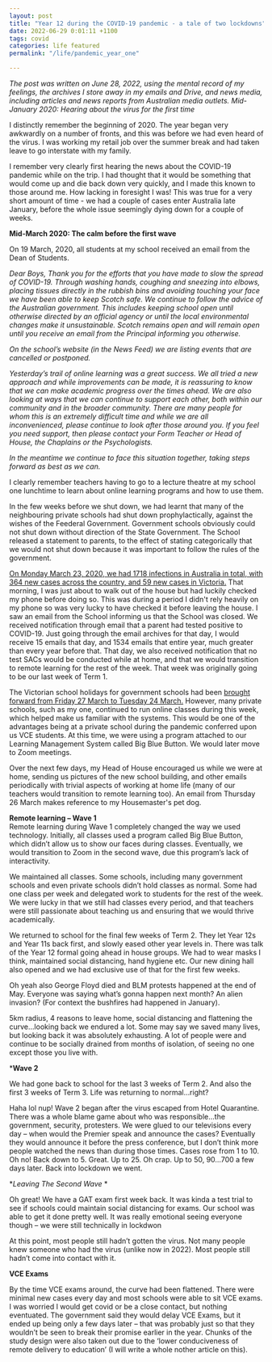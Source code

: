 ```yaml
---
layout: post
title: "Year 12 during the COVID-19 pandemic - a tale of two lockdowns"
date: 2022-06-29 0:01:11 +1100
tags: covid
categories: life featured
permalink: "/life/pandemic_year_one"

---
```


_The post was written on June 28, 2022, using the mental record of my feelings, the archives I store away in my emails and Drive, and news media, including articles and news reports from Australian media outlets._
*Mid-January 2020: Hearing about the virus for the first time*


I distinctly remember the beginning of 2020. The year began very awkwardly on a number of fronts, and this was before we had even heard of the virus. I was working my retail job over the summer break and had taken leave to go interstate with my family.  

I remember very clearly first hearing the news about the COVID-19 pandemic while on the trip. I had thought that it would be something that would come up and die back down very quickly, and I made this known to those around me. How lacking in foresight I was! This was true for a very short amount of time - we had a couple of cases enter Australia late January, before the whole issue seemingly dying down for a couple of weeks.   

**Mid-March 2020: The calm before the first wave**

On 19 March, 2020, all students at my school received an email from the Dean of Students.  

_Dear Boys,_
_Thank you for the efforts that you have made to slow the spread of COVID-19. Through washing hands, coughing and sneezing into elbows, placing tissues directly in the rubbish bins and avoiding touching your face we have been able to keep Scotch safe. We continue to follow the advice of the Australian government. This includes keeping school open until otherwise directed by an official agency or until the local environmental changes make it unsustainable. Scotch remains open and will remain open until you receive an email from the Principal informing you otherwise._  

_On the school’s website (in the News Feed) we are listing events that are cancelled or postponed._  

_Yesterday’s trail of online learning was a great success. We all tried a new approach and while improvements can be made, it is reassuring to know that we can make academic progress over the times ahead. We are also looking at ways that we can continue to support each other, both within our community and in the broader community. There are many people for whom this is an extremely difficult time and while we are all inconvenienced, please continue to look after those around you. If you feel you need support, then please contact your Form Teacher or Head of House, the Chaplains or the Psychologists._  

_In the meantime we continue to face this situation together, taking steps forward as best as we can._  

I clearly remember teachers having to go to a lecture theatre at my school one lunchtime to learn about online learning programs and how to use them.  

In the few weeks before we shut down, we had learnt that many of the neighbouring private schools had shut down prophylactically, against the wishes of the Feederal Government. Government schools obviously could not shut down without direction of the State Government. The School released a statement to parents, to the effect of stating categorically that we would not shut down because it was important to follow the rules of the government.

[On Monday March 23, 2020, we had 1718 infections in Australia in total, with 364 new cases across the country, and 59 new cases in Victoria.](https://en.wikipedia.org/wiki/Template:COVID-19_pandemic_data/Australia_medical_cases)
That morning, I was just about to walk out of the house but had luckily checked my phone before doing so. This was during a period I didn't rely heavily on my phone so was very lucky to have checked it before leaving the house. I saw an email from the School informing us that the School was closed. We received notification through email that a parent had tested positive to COVID-19. Just going through the email archives for that day, I would receive 15 emails that day, and 1534 emails that entire year, much greater than every year before that. That day, we also received notification that no test SACs would be conducted while at home, and that we would transition to remote learning for the rest of the week. That week was originally going to be our last week of Term 1.  

The Victorian school holidays for government schools had been [brought forward from Friday 27 March to Tuesday 24 March.](https://www.theage.com.au/national/victoria/schools-closed-from-tuesday-in-drastic-bid-to-curb-coronavirus-spread-20200322-p54cpw.html) However, many private schools, such as my one, continued to run online classes during this week, which helped make us familiar with the systems. This would be one of the advantages being at a private school during the pandemic conferred upon us VCE students. At this time, we were using a program attached to our Learning Management System called Big Blue Button. We would later move to Zoom meetings.  

Over the next few days, my Head of House encouraged us while we were at home, sending us pictures of the new school building, and other emails periodically with trivial aspects of working at home life (many of our teachers would transition to remote learning too). An email from Thursday 26 March makes reference to my Housemaster's pet dog.  

**Remote learning – Wave 1**  
Remote learning during Wave 1 completely changed the way we used technology. Initially, all classes used a program called Big Blue Button, which didn’t allow us to show our faces during classes. Eventually, we would transition to Zoom in the second wave, due this program’s lack of interactivity.  

We maintained all classes. Some schools, including many government schools and even private schools didn’t hold classes as normal. Some had one class per week and delegated work to students for the rest of the week. We were lucky in that we still had classes every period, and that teachers were still passionate about teaching us and ensuring that we would thrive academically.  

We returned to school for the final few weeks of Term 2. They let Year 12s and Year 11s back first, and slowly eased other year levels in. There was talk of the Year 12 formal going ahead in house groups. We had to wear masks I think, maintained social distancing, hand hygiene etc. Our new dining hall also opened and we had exclusive use of that for the first few weeks.  

Oh yeah also George Floyd died and BLM protests happened at the end of May. Everyone was saying what’s gonna happen next month? An alien invasion? (For context the bushfires had happened in January).  

5km radius, 4 reasons to leave home, social distancing and flattening the curve…looking back we endured a lot. Some may say we saved many lives, but looking back it was absolutely exhausting. A lot of people were and continue to be socially drained from months of isolation, of seeing no one except those you live with.  

***Wave 2**  

We had gone back to school for the last 3 weeks of Term 2. And also the first 3 weeks of Term 3. Life was returning to normal…right? 

Haha lol nup! Wave 2 began after the virus escaped from Hotel Quarantine. There was a whole blame game about who was responsible…the government, security, protesters. We were glued to our televisions every day – when would the Premier speak and announce the cases? Eventually they would announce it before the press conference, but I don’t think more people watched the news than during those times. Cases rose from 1 to 10. Oh no! Back down to 5. Great. Up to 25. Oh crap. Up to 50, 90…700 a few days later. Back into lockdown we went.  

**Leaving The Second Wave* * 

Oh great! We have a GAT exam first week back. It was kinda a test trial to see if schools could maintain social distancing for exams. Our school was able to get it done pretty well. It was really emotional seeing everyone though – we were still technically in lockdwon   

At this point, most people still hadn’t gotten the virus. Not many people knew someone who had the virus (unlike now in 2022). Most people still hadn’t come into contact with it.  

**VCE Exams**  

By the time VCE exams around, the curve had been flattened. There were minimal new cases every day and most schools were able to sit VCE exams. I was worried I would get covid or be a close contact, but nothing eventuated. The government said they would delay VCE Exams, but it ended up being only a few days later – that was probably just so that they wouldn’t be seen to break their promise earlier in the year. Chunks of the study design were also taken out due to the ‘lower conduciveness of remote delivery to education’ (I will write a whole nother article on this).
